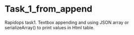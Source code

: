 # Task_1_from_append
Rapidops task1. Textbox appending and using JSON array or serializeArray() to print values in Html table.
